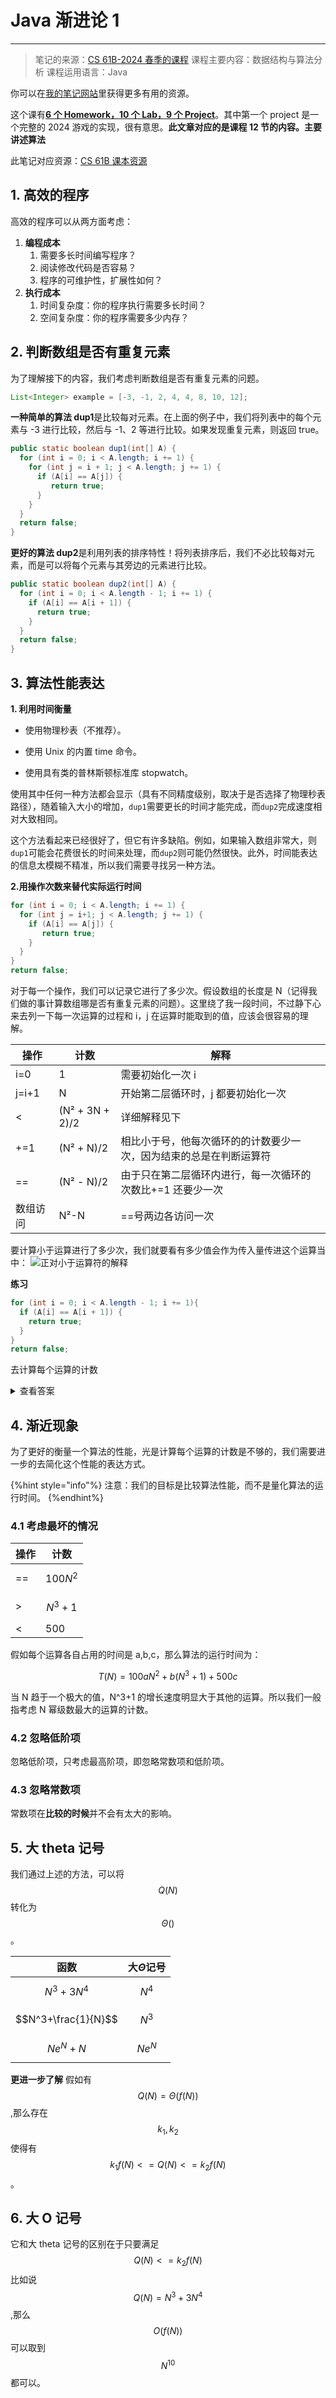 # Java 渐进论 1

---

> 笔记的来源：[CS 61B-2024 春季的课程](https://sp24.datastructur.es/)
> 课程主要内容：数据结构与算法分析
> 课程运用语言：Java

你可以在[我的笔记网站](https://lavachen.gitbook.io/lava-note)里获得更多有用的资源。

这个课有[**6 个 Homework，10 个 Lab，9 个 Project**](https://github.com/Berkeley-CS61B/skeleton-sp24)。其中第一个 project 是一个完整的 2024 游戏的实现，很有意思。**此文章对应的是课程 12 节的内容。主要讲述算法**

此笔记对应资源：[CS 61B 课本资源](https://cs61b-2.gitbook.io/cs61b-textbook/13.-asymptotics-i/13.1-an-introduction-to-asymptotic-analysis)

## 1. 高效的程序

高效的程序可以从两方面考虑：

1. **编程成本**
    1. 需要多长时间编写程序？
    2. 阅读修改代码是否容易？
    3. 程序的可维护性，扩展性如何？
2. **执行成本**
    1. 时间复杂度：你的程序执行需要多长时间？
    2. 空间复杂度：你的程序需要多少内存？

## 2. 判断数组是否有重复元素

为了理解接下的内容，我们考虑判断数组是否有重复元素的问题。

```java
List<Integer> example = [-3, -1, 2, 4, 4, 8, 10, 12];
```

**一种简单的算法 dup1**是比较每对元素。在上面的例子中，我们将列表中的每个元素与 -3 进行比较，然后与 -1、2 等进行比较。如果发现重复元素，则返回 true。

```java
public static boolean dup1(int[] A) {
  for (int i = 0; i < A.length; i += 1) {
    for (int j = i + 1; j < A.length; j += 1) {
      if (A[i] == A[j]) {
         return true;
      }
    }
  }
  return false;
}
```

**更好的算法 dup2**是利用列表的排序特性！将列表排序后，我们不必比较每对元素，而是可以将每个元素与其旁边的元素进行比较。

```java
public static boolean dup2(int[] A) {
  for (int i = 0; i < A.length - 1; i += 1) {
    if (A[i] == A[i + 1]) {
      return true;
    }
  }
  return false;
}
```

## 3. 算法性能表达

**1. 利用时间衡量**

-   使用物理秒表（不推荐）。

-   使用 Unix 的内置 time 命令。

-   使用具有类的普林斯顿标准库 stopwatch。

使用其中任何一种方法都会显示（具有不同精度级别，取决于是否选择了物理秒表路径），随着输入大小的增加，`dup1`需要更长的时间才能完成，而`dup2`完成速度相对大致相同。

这个方法看起来已经很好了，但它有许多缺陷。例如，如果输入数组非常大，则`dup1`可能会花费很长的时间来处理，而`dup2`则可能仍然很快。此外，时间能表达的信息太模糊不精准，所以我们需要寻找另一种方法。

**2.用操作次数来替代实际运行时间**

```java
for (int i = 0; i < A.length; i += 1) {
  for (int j = i+1; j < A.length; j += 1) {
    if (A[i] == A[j]) {
       return true;
    }
  }
}
return false;
```

对于每一个操作，我们可以记录它进行了多少次。假设数组的长度是 N（记得我们做的事计算数组哪是否有重复元素的问题）。这里绕了我一段时间，不过静下心来去列一下每一次运算的过程和 i，j 在运算时能取到的值，应该会很容易的理解。

| 操作     | 计数            | 解释                                                               |
| -------- | --------------- | ------------------------------------------------------------------ |
| i=0      | 1               | 需要初始化一次 i                                                   |
| j=i+1    | N               | 开始第二层循环时，j 都要初始化一次                                 |
| <        | (N² + 3N + 2)/2 | 详细解释见下                                                       |
| +=1      | (N² + N)/2      | 相比小于号，他每次循环的的计数要少一次，因为结束的总是在判断运算符 |
| ==       | (N² - N)/2      | 由于只在第二层循环内进行，每一次循环的次数比+=1 还要少一次         |
| 数组访问 | N²-N            | ==号两边各访问一次                                                 |

要计算小于运算进行了多少次，我们就要看有多少值会作为传入量传进这个运算当中：
![正对小于运算符的解释](./img/渐进论-运算次数详细解释.jpeg)

**练习**

```java
for (int i = 0; i < A.length - 1; i += 1){
  if (A[i] == A[i + 1]) {
    return true;
  }
}
return false;
```

去计算每个运算的计数

<details>
<summary>查看答案</summary>

| 运算     | 计数 |
| -------- | ---- |
| i=0      | 1    |
| i+=1     | N-1  |
| <        | N-1  |
| ==       | N-1  |
| 数组访问 | 2N-2 |

</details>

## 4. 渐近现象

为了更好的衡量一个算法的性能，光是计算每个运算的计数是不够的，我们需要进一步的去简化这个性能的表达方式。

{%hint style="info"%}
注意：我们的目标是比较算法性能，而不是量化算法的运行时间。
{%endhint%}

### 4.1 考虑最坏的情况

| 操作 | 计数       |
| ---- | ---------- |
| ==   | $$100N^2$$ |
| >    | $$N^3+1$$  |
| <    | 500        |

假如每个运算各自占用的时间是 a,b,c，那么算法的运行时间为：

$$
T(N) = 100aN^2 + b(N^3+1) + 500c
$$

当 N 趋于一个极大的值，N^3+1 的增长速度明显大于其他的运算。所以我们一般指考虑 N 幂级数最大的运算的计数。

### 4.2 忽略低阶项

忽略低阶项，只考虑最高阶项，即忽略常数项和低阶项。

### 4.3 忽略常数项

常数项在**比较的时候**并不会有太大的影响。

## 5. 大 theta 记号

我们通过上述的方法，可以将$$Q(N)$$转化为$$\Theta()$$。

| 函数                | 大$\Theta$记号 |
| ------------------- | -------------- |
| $$N^3+3N^4$$        | $$N^4$$        |
| $$N^3+\frac{1}{N}$$ | $$N^3$$        |
| $$Ne^N+N$$          | $$Ne^N$$       |

**更进一步了解**
假如有$$Q(N)=\Theta(f(N))$$,那么存在$$k_1,k_2$$使得有$$k_1f(N)<=Q(N)<=k_2f(N)$$。

## 6. 大 O 记号

它和大 theta 记号的区别在于只要满足$$Q(N)<=k_2f(N)$$
比如说$$Q(N)=N^3+3N^4$$,那么$$O(f(N))$$可以取到$$N^{10}$$都可以。
